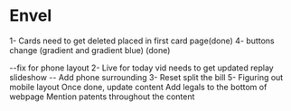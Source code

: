 # Envel

1- Cards need to get deleted placed in first card page(done)
4- buttons change (gradient and gradient blue) (done)



--fix for phone layout
2- Live for today vid needs to get updated replay slideshow
-- Add phone surrounding
3- Reset split the bill
5- Figuring out mobile layout
Once done, update content
Add legals to the bottom of webpage
Mention patents throughout the content